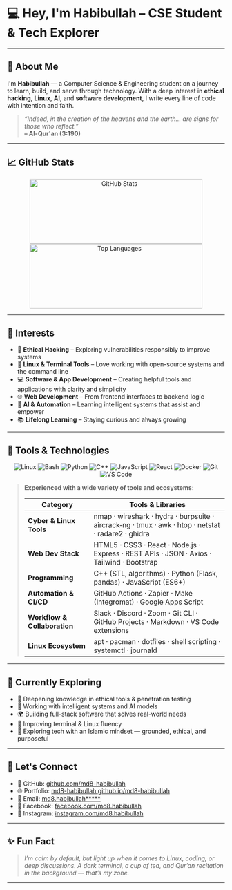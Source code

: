# 💻 Hey, I'm Habibullah – CSE Student & Tech Explorer

<!-- Crafted with niyyah, honesty, and a love for learning. Bismillah. -->

---

## 🌌 About Me

I'm **Habibullah** — a Computer Science & Engineering student on a journey to learn, build, and serve through technology. With a deep interest in **ethical hacking**, **Linux**, **AI**, and **software development**, I write every line of code with intention and faith.

> *“Indeed, in the creation of the heavens and the earth… are signs for those who reflect.”*<br>**– Al-Qur'an (3:190)**

---

## 📈 GitHub Stats

<p align="center">
  <img
    src="https://github-readme-stats.vercel.app/api?username=md8-habibullah&show_icons=true&theme=radical"
    alt="GitHub Stats"
    width="400" height="150"
  />
  <img
    src="https://github-readme-stats.vercel.app/api/top-langs/?username=md8-habibullah&layout=compact"
    alt="Top Languages"
    width="400" height="150"
  />
</p>

---

## 🧠 Interests

- 🔐 **Ethical Hacking** – Exploring vulnerabilities responsibly to improve systems
- 🐧 **Linux & Terminal Tools** – Love working with open-source systems and the command line
- 💻 **Software & App Development** – Creating helpful tools and applications with clarity and simplicity
- 🌐 **Web Development** – From frontend interfaces to backend logic
- 🤖 **AI & Automation** – Learning intelligent systems that assist and empower
- 📚 **Lifelong Learning** – Staying curious and always growing

---

## 🔧 Tools & Technologies

<p align="center">
  <img src="https://img.shields.io/badge/Linux-000000?style=for-the-badge&logo=linux&logoColor=white" alt="Linux" />
  <img src="https://img.shields.io/badge/Bash-4EAA25?style=for-the-badge&logo=gnubash&logoColor=white" alt="Bash" />
  <img src="https://img.shields.io/badge/Python-3670A0?style=for-the-badge&logo=python&logoColor=white" alt="Python" />
  <img src="https://img.shields.io/badge/C++-00599C?style=for-the-badge&logo=cplusplus&logoColor=white" alt="C++" />
  <img src="https://img.shields.io/badge/JavaScript-F7DF1E?style=for-the-badge&logo=javascript&logoColor=black" alt="JavaScript" />
  <img src="https://img.shields.io/badge/React-20232A?style=for-the-badge&logo=react&logoColor=61DAFB" alt="React" />
  <img src="https://img.shields.io/badge/Docker-0db7ed?style=for-the-badge&logo=docker&logoColor=white" alt="Docker" />
  <img src="https://img.shields.io/badge/Git-F05032?style=for-the-badge&logo=git&logoColor=white" alt="Git" />
  <img src="https://img.shields.io/badge/VS%20Code-007ACC?style=for-the-badge&logo=visual-studio-code&logoColor=white" alt="VS Code" />
</p>

> **Experienced with a wide variety of tools and ecosystems:**
>
> | Category                   | Tools & Libraries                                                                                       |
> |----------------------------|---------------------------------------------------------------------------------------------------------|
> | **Cyber & Linux Tools**    | nmap · wireshark · hydra · burpsuite · aircrack‑ng · tmux · awk · htop · netstat · radare2 · ghidra        |
> | **Web Dev Stack**          | HTML5 · CSS3 · React · Node.js · Express · REST APIs · JSON · Axios · Tailwind · Bootstrap               |
> | **Programming**            | C++ (STL, algorithms) · Python (Flask, pandas) · JavaScript (ES6+)                                      |
> | **Automation & CI/CD**     | GitHub Actions · Zapier · Make (Integromat) · Google Apps Script                                         |
> | **Workflow & Collaboration** | Slack · Discord · Zoom · Git CLI · GitHub Projects · Markdown · VS Code extensions                       |
> | **Linux Ecosystem**        | apt · pacman · dotfiles · shell scripting · systemctl · journald                                        |

---

## 🌱 Currently Exploring

- 🔎 Deepening knowledge in ethical tools & penetration testing
- 🧠 Working with intelligent systems and AI models
- 🌍 Building full-stack software that solves real-world needs
- 🧰 Improving terminal & Linux fluency
- 🤝 Exploring tech with an Islamic mindset — grounded, ethical, and purposeful

---

## 📡 Let's Connect

- 🐙 GitHub: [github.com/md8-habibullah](https://github.com/md8-habibullah)
- 🌐 Portfolio: [md8-habibullah.github.io/md8-habibullah](https://md8-habibullah.github.io/md8-habibullah/)
- 📧 Email: [md8.habibullah*****](mailto:md8.habibullah@gmail.com)
- 📘 Facebook: [facebook.com/md8.habibullah](https://www.facebook.com/md8.habibullah/)
- 📸 Instagram: [instagram.com/md8.habibullah](https://www.instagram.com/md8.habibullah/)

---

## ✨ Fun Fact

> *I’m calm by default, but light up when it comes to Linux, coding, or deep discussions. A dark terminal, a cup of tea, and Qur’an recitation in the background — that’s my zone.*

---

<!-- Crafted with niyyah, honesty, and a love for learning. Bismillah. -->
